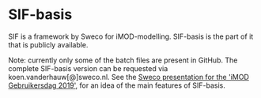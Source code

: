 # SIF-basis
SIF is a framework by Sweco for iMOD-modelling. SIF-basis is the part of it that is publicly available.

Note: currently only some of the batch files are present in GitHub. The complete SIF-basis version can be requested via koen.vanderhauw[@]sweco.nl. See the [Sweco presentation for the 'iMOD Gebruikersdag 2019'](https://www.slideshare.net/deltaressoftwaredagen/dsdnl-2019-ontwikkelingen-swecoinstrumentarium-voor-imod-van-der-hauw), for an idea of the main features of SIF-basis.
